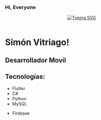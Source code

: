 ### Hi, Everyone

<div align="center">
  <a href="https://git.io/typing-svg">
    <img src="https://readme-typing-svg.demolab.com?font=Fira+Code&size=40&pause=1000&color=0000FF&background=B8B8B800&center=true&multiline=true&width=500&height=100&lines=Simón+Vitriago;Flutter+Developer" alt="Typing SVG">
  </a>
</div>

</br>

# Simón Vitriago!
## Desarrollador Movil

## Tecnologías:
 * Flutter
 * C#
 * Python
 * MySQL
 + Firebase
